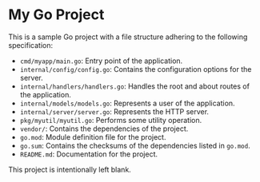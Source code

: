 # My Go Project

This is a sample Go project with a file structure adhering to the following specification:

- `cmd/myapp/main.go`: Entry point of the application.
- `internal/config/config.go`: Contains the configuration options for the server.
- `internal/handlers/handlers.go`: Handles the root and about routes of the application.
- `internal/models/models.go`: Represents a user of the application.
- `internal/server/server.go`: Represents the HTTP server.
- `pkg/myutil/myutil.go`: Performs some utility operation.
- `vendor/`: Contains the dependencies of the project.
- `go.mod`: Module definition file for the project.
- `go.sum`: Contains the checksums of the dependencies listed in `go.mod`.
- `README.md`: Documentation for the project.

This project is intentionally left blank.